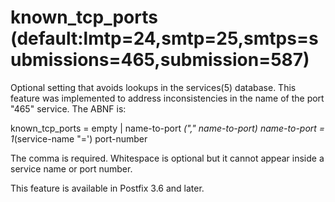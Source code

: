 # known_tcp_ports (default:lmtp=24,smtp=25,smtps=submissions=465,submission=587) 

 Optional setting that avoids lookups in the services(5) database.
This feature was implemented to address inconsistencies in the name
of the port "465" service. The ABNF is:




known_tcp_ports = empty | name-to-port *("," name-to-port) 
name-to-port = 1*(service-name "=') port-number



 The comma is required. Whitespace is optional but it cannot appear
inside a service name or port number. 

 This feature is available in Postfix 3.6 and later. 


